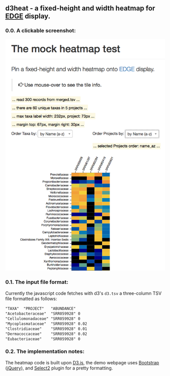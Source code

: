 ## d3heat - a fixed-height and width heatmap for [EDGE](https://bioedge.lanl.gov/edge_ui/) display.

### 0.0. A clickable screenshot:
![A heatmap example](https://raw.githubusercontent.com/seninp-bioinfo/d3heat/master/site/screen01.png)

### 0.1. The input file format:
Currently the javascript code fetches with d3's `d3.tsv` a three-column TSV file formatted as follows:

    "TAXA"	"PROJECT"	"ABUNDANCE"
    "Acetobacteraceae"	"SRR059928"	0
    "Cellulomonadaceae"	"SRR059928"	0
    "Mycoplasmataceae"	"SRR059928"	0.02
    "Clostridiaceae"	"SRR059928"	0.01
    "Dermacoccaceae"	"SRR059928"	0.02
    "Eubacteriaceae"	"SRR059928"	0

### 0.2. The implementation notes:
The heatmap code is built upon [D3.js](https://d3js.org/), the demo webpage uses [Bootstrap](http://getbootstrap.com/) ([jQuery](http://jquery.com/)), and [Select2](https://select2.github.io/) plugin for a pretty formatting.
